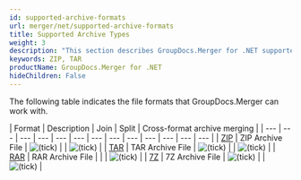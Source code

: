 ```yaml
---
id: supported-archive-formats
url: merger/net/supported-archive-formats
title: Supported Archive Types
weight: 3
description: "This section describes GroupDocs.Merger for .NET supported archive types. The Library supports ZIP, TAR and many more."
keywords: ZIP, TAR
productName: GroupDocs.Merger for .NET
hideChildren: False
---
```

The following table indicates the file formats that GroupDocs.Merger can work with.

| Format | Description | Join | Split | Cross-format archive merging |
| --- | --- | --- | --- | --- | --- | --- | --- | --- | --- | --- | --- | --- |
| [ZIP](https://docs.fileformat.com/compression/zip/) | ZIP Archive File | ![(tick)](/merger/net/images/check.png) |   | ![(tick)](/merger/net/images/check.png) |
| [TAR](https://docs.fileformat.com/compression/tar/) | TAR Archive File | ![(tick)](/merger/net/images/check.png) |   | ![(tick)](/merger/net/images/check.png) |
| [RAR](https://docs.fileformat.com/compression/rar/) | RAR Archive File |   |   | ![(tick)](/merger/net/images/check.png) |
| [7Z](https://docs.fileformat.com/compression/7z/) | 7Z Archive File | ![(tick)](/merger/net/images/check.png) |   | ![(tick)](/merger/net/images/check.png) |
